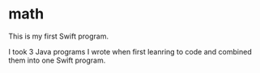 # math

This is my first Swift program.

I took 3 Java programs I wrote when first leanring to code and combined them into one Swift program.


